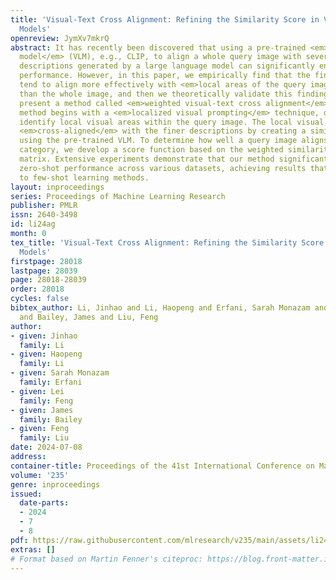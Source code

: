 ```yaml
---
title: 'Visual-Text Cross Alignment: Refining the Similarity Score in Vision-Language
  Models'
openreview: JymXv7mkrQ
abstract: It has recently been discovered that using a pre-trained <em>vision-language
  model</em> (VLM), e.g., CLIP, to align a whole query image with several finer text
  descriptions generated by a large language model can significantly enhance zero-shot
  performance. However, in this paper, we empirically find that the finer descriptions
  tend to align more effectively with <em>local areas of the query image</em> rather
  than the whole image, and then we theoretically validate this finding. Thus, we
  present a method called <em>weighted visual-text cross alignment</em> (WCA). This
  method begins with a <em>localized visual prompting</em> technique, designed to
  identify local visual areas within the query image. The local visual areas are then
  <em>cross-aligned</em> with the finer descriptions by creating a similarity matrix
  using the pre-trained VLM. To determine how well a query image aligns with each
  category, we develop a score function based on the weighted similarities in this
  matrix. Extensive experiments demonstrate that our method significantly improves
  zero-shot performance across various datasets, achieving results that are even comparable
  to few-shot learning methods.
layout: inproceedings
series: Proceedings of Machine Learning Research
publisher: PMLR
issn: 2640-3498
id: li24ag
month: 0
tex_title: 'Visual-Text Cross Alignment: Refining the Similarity Score in Vision-Language
  Models'
firstpage: 28018
lastpage: 28039
page: 28018-28039
order: 28018
cycles: false
bibtex_author: Li, Jinhao and Li, Haopeng and Erfani, Sarah Monazam and Feng, Lei
  and Bailey, James and Liu, Feng
author:
- given: Jinhao
  family: Li
- given: Haopeng
  family: Li
- given: Sarah Monazam
  family: Erfani
- given: Lei
  family: Feng
- given: James
  family: Bailey
- given: Feng
  family: Liu
date: 2024-07-08
address:
container-title: Proceedings of the 41st International Conference on Machine Learning
volume: '235'
genre: inproceedings
issued:
  date-parts:
  - 2024
  - 7
  - 8
pdf: https://raw.githubusercontent.com/mlresearch/v235/main/assets/li24ag/li24ag.pdf
extras: []
# Format based on Martin Fenner's citeproc: https://blog.front-matter.io/posts/citeproc-yaml-for-bibliographies/
---
```

